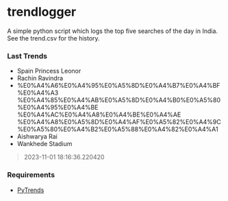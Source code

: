# trendlogger
A simple python script which logs the top five searches of the day in India.<br>See the trend.csv for the history.<br>

<!-- Last Trends -->
### Last Trends
* Spain Princess Leonor
* Rachin Ravindra
* %E0%A4%A6%E0%A4%95%E0%A5%8D%E0%A4%B7%E0%A4%BF%E0%A4%A3 %E0%A4%85%E0%A4%AB%E0%A5%8D%E0%A4%B0%E0%A5%80%E0%A4%95%E0%A4%BE %E0%A4%AC%E0%A4%A8%E0%A4%BE%E0%A4%AE %E0%A4%A8%E0%A5%8D%E0%A4%AF%E0%A5%82%E0%A4%9C%E0%A5%80%E0%A4%B2%E0%A5%88%E0%A4%82%E0%A4%A1
* Aishwarya Rai
* Wankhede Stadium
> 2023-11-01 18:16:36.220420

<!-- Requirements -->
### Requirements
* [PyTrends](https://github.com/dreyco676/pytrends)

